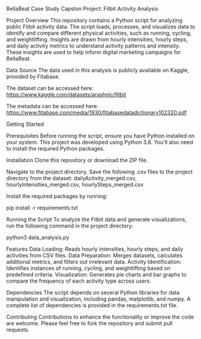 BellaBeat Case Study Capston Project:  Fitbit Activity Analysis

Project Overview
This repository contains a Python script for analyzing public Fitbit activity data. The script loads, processes, and visualizes data to identify and compare different physical activities, such as running, cycling, and weightlifting. Insights are drawn from hourly intensities, hourly steps, and daily activity metrics to understand activity patterns and intensity. These insights are used to help inform digital marketing campaigns for BellaBeat. 

Data Source
The data used in this analysis is publicly available on Kaggle, provided by Fitabase.

The dataset can be accessed here: https://www.kaggle.com/datasets/arashnic/fitbit

The metadata can be accessed here: https://www.fitabase.com/media/1930/fitabasedatadictionary102320.pdf

Getting Started

Prerequisites
Before running the script, ensure you have Python installed on your system. This project was developed using Python 3.8. You'll also need to install the required Python packages.

Installation
Clone this repository or download the ZIP file.

Navigate to the project directory. Save the following .csv files to the project directory from the dataset:  dailyActivity_merged.csv, hourlyIntensities_merged.csv, hourlySteps_merged.csv

Install the required packages by running:

pip install -r requirements.txt

Running the Script
To analyze the Fitbit data and generate visualizations, run the following command in the project directory:

python3 data_analysis.py

Features
Data Loading: Reads hourly intensities, hourly steps, and daily activities from CSV files.
Data Preparation: Merges datasets, calculates additional metrics, and filters out irrelevant data.
Activity Identification: Identifies instances of running, cycling, and weightlifting based on predefined criteria.
Visualization: Generates pie charts and bar graphs to compare the frequency of each activity type across users.

Dependencies
The script depends on several Python libraries for data manipulation and visualization, including pandas, matplotlib, and numpy. A complete list of dependencies is provided in the requirements.txt file.

Contributing
Contributions to enhance the functionality or improve the code are welcome. Please feel free to fork the repository and submit pull requests.